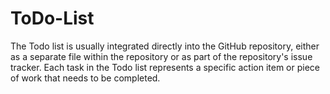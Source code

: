 # ToDo-List
The Todo list is usually integrated directly into the GitHub repository, either as a separate file within the repository or as part of the repository's issue tracker. Each task in the Todo list represents a specific action item or piece of work that needs to be completed. 
